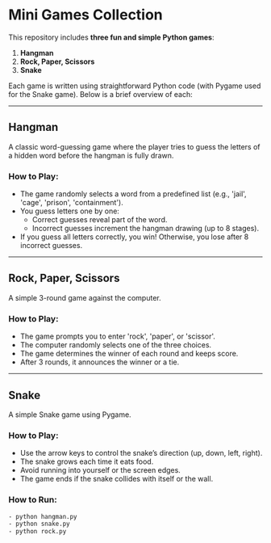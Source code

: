 # Mini Games Collection

This repository includes **three fun and simple Python games**:
1. **Hangman**
2. **Rock, Paper, Scissors**
3. **Snake**

Each game is written using straightforward Python code (with Pygame used for the Snake game). Below is a brief overview of each:

---

## Hangman

A classic word-guessing game where the player tries to guess the letters of a hidden word before the hangman is fully drawn.

### How to Play:
- The game randomly selects a word from a predefined list (e.g., 'jail', 'cage', 'prison', 'containment').
- You guess letters one by one:
  - Correct guesses reveal part of the word.
  - Incorrect guesses increment the hangman drawing (up to 8 stages).
- If you guess all letters correctly, you win! Otherwise, you lose after 8 incorrect guesses.

---

## Rock, Paper, Scissors

A simple 3-round game against the computer.

### How to Play:
- The game prompts you to enter 'rock', 'paper', or 'scissor'.
- The computer randomly selects one of the three choices.
- The game determines the winner of each round and keeps score.
- After 3 rounds, it announces the winner or a tie.

---

## Snake

A simple Snake game using Pygame.

### How to Play:
- Use the arrow keys to control the snake’s direction (up, down, left, right).
- The snake grows each time it eats food.
- Avoid running into yourself or the screen edges.
- The game ends if the snake collides with itself or the wall.


### How to Run:
```bash
- python hangman.py
- python snake.py
- python rock.py

